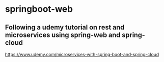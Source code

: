 # springboot-web

## Following a udemy tutorial on rest and microservices using spring-web and spring-cloud

https://www.udemy.com/microservices-with-spring-boot-and-spring-cloud
